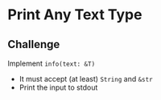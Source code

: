 # Print Any Text Type

## Challenge

Implement `info(text: &T)`

- It must accept (at least) `String` and `&str`
- Print the input to stdout
